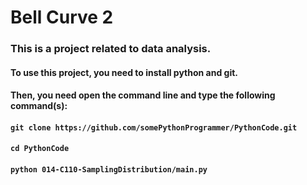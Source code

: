 # Bell Curve 2

### This is a project related to data analysis.

#### To use this project, you need to install python and git.
#### Then, you need open the command line and type the following command(s):
#### `git clone https://github.com/somePythonProgrammer/PythonCode.git`
#### `cd PythonCode`
#### `python 014-C110-SamplingDistribution/main.py`
